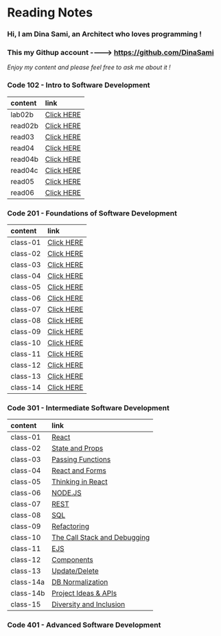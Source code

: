 # Reading Notes

### Hi, I am **Dina Sami**, an Architect who loves programming ! 

### This my Githup account ----> https://github.com/DinaSami

*Enjoy my content and please feel free to ask me about it !*

### Code 102 - Intro to Software Development

| content      | link                                                                |
| :-----------  | :--------------------------------------------------------------------|
| lab02b      |[Click HERE]( https://dinasami.github.io/Reading-Notes/lab02b)    |
| read02b      |[Click HERE](https://dinasami.github.io/Reading-Notes/read02b)     |
| read03        |[Click HERE](https://dinasami.github.io/Reading-Notes/read03) |
| read04       |[Click HERE](https://dinasami.github.io/Reading-Notes/read04)     |
| read04b     |[Click HERE](https://dinasami.github.io/Reading-Notes/read04b)   |
| read04c     |[Click HERE](https://dinasami.github.io/Reading-Notes/read04c)   |
| read05     |[Click HERE](https://dinasami.github.io/Reading-Notes/read05)   |
| read06     |[Click HERE](https://dinasami.github.io/Reading-Notes/read06)   |     

### Code 201 - Foundations of Software Development

| content      | link  
| :-----------  | :--------------------------------------------------------------------|
| class-01    |[Click HERE](https://dinasami.github.io/Reading-Notes/class-01)   |    
| class-02    |[Click HERE](https://dinasami.github.io/Reading-Notes/class-02)   |  
| class-03    |[Click HERE](https://dinasami.github.io/Reading-Notes/class-03)   |
| class-04    |[Click HERE](https://dinasami.github.io/Reading-Notes/class-04)   |
| class-05    |[Click HERE](https://dinasami.github.io/Reading-Notes/class-05)   |
| class-06    |[Click HERE](https://dinasami.github.io/Reading-Notes/class-06)   |
| class-07    |[Click HERE](https://dinasami.github.io/Reading-Notes/class-07)   |
| class-08    |[Click HERE](https://dinasami.github.io/Reading-Notes/class-08)   |
| class-09    |[Click HERE](https://dinasami.github.io/Reading-Notes/class-09)   |
| class-10    |[Click HERE](https://dinasami.github.io/Reading-Notes/class-10)   |
| class-11    |[Click HERE](https://dinasami.github.io/Reading-Notes/class-11)   |
| class-12    |[Click HERE](https://dinasami.github.io/Reading-Notes/class-12)   |
| class-13    |[Click HERE](https://dinasami.github.io/Reading-Notes/class-13)   |
| class-14    |[Click HERE](https://dinasami.github.io/Reading-Notes/class-14)   |

### Code 301 - Intermediate Software Development

| content      | link  
| :-----------  | :--------------------------------------------------------------------|
| class-01    |[React](https://dinasami.github.io/Reading-Notes/Class01)   |    
| class-02    |[State and Props](https://dinasami.github.io/Reading-Notes/Class02)   |  
| class-03    |[Passing Functions](https://dinasami.github.io/Reading-Notes/Class03)   |
| class-04    |[React and Forms](https://dinasami.github.io/Reading-Notes/Class04)   |
| class-05    |[Thinking in React](https://dinasami.github.io/Reading-Notes/Class05)   |
| class-06    |[NODE.JS](https://dinasami.github.io/Reading-Notes/Class06)   |
| class-07    |[REST](https://dinasami.github.io/Reading-Notes/Class07)   |
| class-08    |[SQL](https://dinasami.github.io/Reading-Notes/)   |
| class-09    |[Refactoring](https://dinasami.github.io/Reading-Notes/)   |
| class-10    |[ The Call Stack and Debugging](https://dinasami.github.io/Reading-Notes/)   |
| class-11    |[ EJS](https://dinasami.github.io/Reading-Notes/)   |
| class-12    |[Components](https://dinasami.github.io/Reading-Notes/)   |
| class-13    |[Update/Delete](https://dinasami.github.io/Reading-Notes/)   |
| class-14a    |[DB Normalization](https://dinasami.github.io/Reading-Notes/)   |
| class-14b    |[Project Ideas & APIs](https://dinasami.github.io/Reading-Notes/)   |
| class-15   |[Diversity and Inclusion](https://dinasami.github.io/Reading-Notes/)   |

### Code 401 - Advanced Software Development
